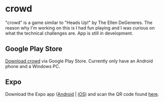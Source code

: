 # crowd

"crowd" is a game similar to "Heads Up!" by The Ellen DeGeneres. The reason why I'm working on this is I had fun playing and I was curious on what the technical challenges are. App is still in development.

## Google Play Store

[Download crowd](https://play.google.com/store/apps/details?id=com.scriptr.crowd) via Google Play Store. Currently only have an Android phone and a Windows PC.

## Expo

Download the Expo app ([Android](https://play.google.com/store/apps/details?id=host.exp.exponent&referrer=www) | [iOS](https://itunes.apple.com/app/apple-store/id982107779?ct=www&mt=8)) and scan the QR code found [here](https://expo.io/@ignatiusbill/scriptr).
